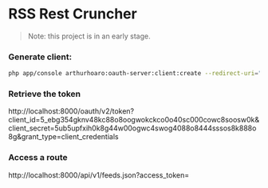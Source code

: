 RSS Rest Cruncher
=================

> Note: this project is in an early stage.

###  Generate client:

```sh
php app/console arthurhoaro:oauth-server:client:create --redirect-uri="http://clinet.local/" --grant-type="authorization_code" --grant-type="password" --grant-type="refresh_token" --grant-type="token" --grant-type="client_credentials"
```

### Retrieve the token

http://localhost:8000/oauth/v2/token?client_id=5_ebg354gknv48kc88o8oogwokckco0o40sc000cowc8soosw0k&client_secret=5ub5upfxih0k8g44w00ogwc4swog4088o8444sssos8k888o8g&grant_type=client_credentials

### Access a route

http://localhost:8000/api/v1/feeds.json?access_token=<token>